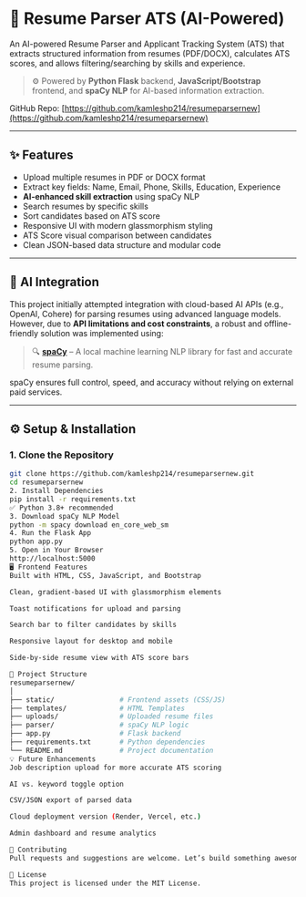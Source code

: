 # 🧠 Resume Parser ATS (AI-Powered)

An AI-powered Resume Parser and Applicant Tracking System (ATS) that extracts structured information from resumes (PDF/DOCX), calculates ATS scores, and allows filtering/searching by skills and experience.

> ⚙️ Powered by **Python Flask** backend, **JavaScript/Bootstrap** frontend, and **spaCy NLP** for AI-based information extraction.

GitHub Repo: [https://github.com/kamleshp214/resumeparsernew](https://github.com/kamleshp214/resumeparsernew)

---

## ✨ Features

- Upload multiple resumes in PDF or DOCX format
- Extract key fields: Name, Email, Phone, Skills, Education, Experience
- **AI-enhanced skill extraction** using spaCy NLP
- Search resumes by specific skills
- Sort candidates based on ATS score
- Responsive UI with modern glassmorphism styling
- ATS Score visual comparison between candidates
- Clean JSON-based data structure and modular code

---

## 🧠 AI Integration

This project initially attempted integration with cloud-based AI APIs (e.g., OpenAI, Cohere) for parsing resumes using advanced language models.  
However, due to **API limitations and cost constraints**, a robust and offline-friendly solution was implemented using:

> 🔍 **[spaCy](https://spacy.io/)** – A local machine learning NLP library for fast and accurate resume parsing.

spaCy ensures full control, speed, and accuracy without relying on external paid services.

---

## ⚙️ Setup & Installation

### 1. Clone the Repository

```bash
git clone https://github.com/kamleshp214/resumeparsernew.git
cd resumeparsernew
2. Install Dependencies
pip install -r requirements.txt
✅ Python 3.8+ recommended
3. Download spaCy NLP Model
python -m spacy download en_core_web_sm
4. Run the Flask App
python app.py
5. Open in Your Browser
http://localhost:5000
🖥️ Frontend Features
Built with HTML, CSS, JavaScript, and Bootstrap

Clean, gradient-based UI with glassmorphism elements

Toast notifications for upload and parsing

Search bar to filter candidates by skills

Responsive layout for desktop and mobile

Side-by-side resume view with ATS score bars

📁 Project Structure
resumeparsernew/
│
├── static/                # Frontend assets (CSS/JS)
├── templates/             # HTML Templates
├── uploads/               # Uploaded resume files
├── parser/                # spaCy NLP logic
├── app.py                 # Flask backend
├── requirements.txt       # Python dependencies
└── README.md              # Project documentation
💡 Future Enhancements
Job description upload for more accurate ATS scoring

AI vs. keyword toggle option

CSV/JSON export of parsed data

Cloud deployment version (Render, Vercel, etc.)

Admin dashboard and resume analytics

🤝 Contributing
Pull requests and suggestions are welcome. Let’s build something awesome together!

📜 License
This project is licensed under the MIT License.
